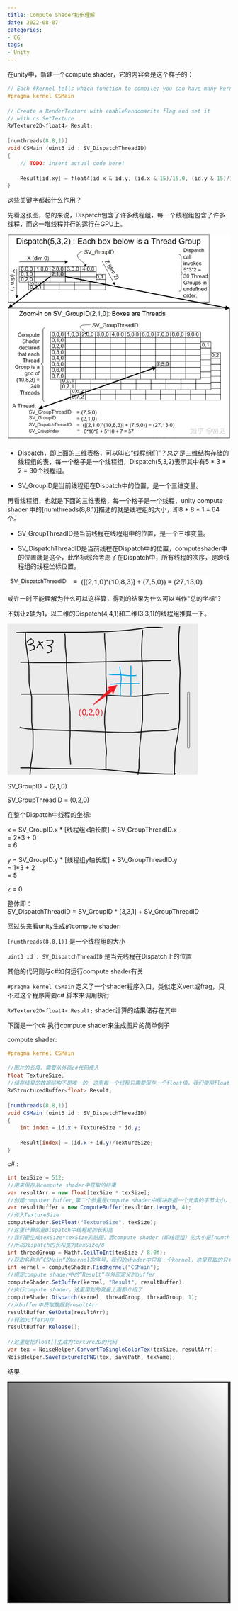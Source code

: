 ```yaml
---
title: Compute Shader初步理解
date: 2022-08-07
categories:
- CG
tags: 
- Unity
---
```


在unity中，新建一个compute shader，它的内容会是这个样子的：

```c
// Each #kernel tells which function to compile; you can have many kernels
#pragma kernel CSMain

// Create a RenderTexture with enableRandomWrite flag and set it
// with cs.SetTexture
RWTexture2D<float4> Result;

[numthreads(8,8,1)]
void CSMain (uint3 id : SV_DispatchThreadID)
{
    // TODO: insert actual code here!

    Result[id.xy] = float4(id.x & id.y, (id.x & 15)/15.0, (id.y & 15)/15.0, 0.0);
}
```

这些关键字都起什么作用？

先看这张图，总的来说，Dispatch包含了许多线程组，每一个线程组包含了许多线程，而这一堆线程并行的运行在GPU上。

![image.png](/assets/images/2022-08-07-ComputeShader/image-20220707113116-q3bpiff.png)

* Dispatch，即上面的三维表格，可以叫它“线程组们”？总之是三维结构存储的线程组的表，每一个格子是一个线程组，Dispatch(5,3,2)表示其中有5 * 3 * 2 = 30个线程组。

* SV_GroupID是当前线程组在Dispatch中的位置，是一个三维变量。

再看线程组，也就是下面的三维表格，每一个格子是一个线程，unity compute shader 中的[numthreads(8,8,1)]描述的就是线程组的大小，即8 * 8 * 1 = 64 个。

* SV_GroupThreadID是当前线程在线程组中的位置，是一个三维变量。

* SV_DispatchThreadID是当前线程在Dispatch中的位置，computeshader中的位置就是这个，此坐标综合考虑了在Dispatch中，所有线程的次序，是跨线程组的线程坐标位置。

![image](/assets/images/2022-08-07-ComputeShader/image-20220804182912-fdhwqa4.png)

或许一时不能理解为什么可以这样算，得到的结果为什么可以当作"总的坐标“?

不妨让z轴为1，以二维的Dispatch(4,4,1)和二维(3,3,1)的线程组推算一下。

![image](/assets/images/2022-08-07-ComputeShader/net-img-image-20220804170015-jliia3s-20220804222758-d62k1ks.png)

SV_GroupID = (2,1,0) 

SV_GroupThreadID = (0,2,0)

在整个Dispatch中线程的坐标:

x = SV_GroupID.x * [线程组x轴长度]  + SV_GroupThreadID.x  
   = 2*3 + 0  
   = 6

y = SV_GroupID.y * [线程组y轴长度]  + SV_GroupThreadID.y  
   = 1*3 + 2  
   = 5

z = 0

整体即：  
SV_DispatchThreadID = SV_GroupID * [3,3,1] + SV_GroupThreadID


回过头来看unity生成的compute shader:

`[numthreads(8,8,1)]` 是一个线程组的大小

`uint3 id : SV_DispatchThreadID` 是当先线程在Dispatch上的位置

其他的代码则与c#如何运行compute shader有关

`#pragma kernel CSMain` 定义了一个shader程序入口，类似定义vert或frag，只不过这个程序需要c\# 脚本来调用执行

`RWTexture2D<float4> Result;` shader计算的结果储存在其中


下面是一个c\# 执行compute shader来生成图片的简单例子

compute shader:

```glsl
#pragma kernel CSMain

//图片的长度，需要从外部c#代码传入
float TextureSize;
//储存结果的数据结构不是唯一的，这里每一个线程只需要保存一个float值，我们使用float[]
RWStructuredBuffer<float> Result;

[numthreads(8,8,1)]
void CSMain (uint3 id : SV_DispatchThreadID)
{
    int index = id.x + TextureSize * id.y;

    Result[index] = (id.x + id.y)/TextureSize;
}
```

c\# :

```csharp
int texSize = 512;
//用来保存从compute shader中获取的结果
var resultArr = new float[texSize * texSize];
//创建computer buffer,第二个参量是compute shader中缓冲数据一个元素的字节大小，这里float的是4
var resultBuffer = new ComputeBuffer(resultArr.Length, 4);
//传入TextureSize
computeShader.SetFloat("TextureSize", texSize);
//这里计算的是Dispatch中线程组的长和宽
//我们要生成texSize*texSize的贴图，而compute shader（即线程组）的大小是[numthreads(8,8,1)]的
//所以Dispatch的长和宽为texSize/8
int threadGroup = Mathf.CeilToInt(texSize / 8.0f);
//获取名称为”CSMain“的kernel的序号，我们的shader中只有一个kernel，这里获取的只会是0
int kernel = computeShader.FindKernel("CSMain");
//绑定compute shader中的”Result“与外部定义的buffer
computeShader.SetBuffer(kernel, "Result", resultBuffer);
//执行compute shader，这里用到的变量上面都介绍了
computeShader.Dispatch(kernel, threadGroup, threadGroup, 1);
//从buffer中获取数据到resultArr
resultBuffer.GetData(resultArr);
//释放buffer内存
resultBuffer.Release();

//这里是把float[]生成为texture2D的代码
var tex = NoiseHelper.ConvertToSingleColorTex(texSize, resultArr);
NoiseHelper.SaveTextureToPNG(tex, savePath, texName);
```

结果

![image](/assets/images/2022-08-07-ComputeShader/image-20220804191312-qos2dts.png)

